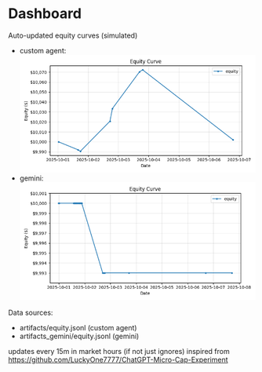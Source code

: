# Dashboard

Auto-updated equity curves (simulated)

- custom agent: ![Equity Curve](artifacts/equity.png?v=dfc5aed)
- gemini: ![Equity Curve (Gemini)](artifacts_gemini/equity.png?v=dfc5aed)

Data sources:
- artifacts/equity.jsonl (custom agent)
- artifacts_gemini/equity.jsonl (gemini)

updates every 15m in market hours (if not just ignores)
inspired from https://github.com/LuckyOne7777/ChatGPT-Micro-Cap-Experiment